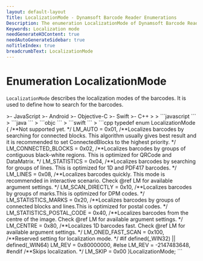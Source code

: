 ```yaml
---
layout: default-layout
Title: LocalizationMode - Dynamsoft Barcode Reader Enumerations
Description: The enumeration LocalizationMode of Dynamsoft Barcode Reader describes the localization modes of the barcodes.
Keywords: Localization mode
needGenerateH3Content: true
needAutoGenerateSidebar: true
noTitleIndex: true
breadcrumbText: LocalizationMode
---
```


# Enumeration LocalizationMode

`LocalizationMode` describes the localization modes of the barcodes. It is used to define how to search for the barcodes.

<div class="sample-code-prefix template2"></div>
   >- JavaScript
   >- Android
   >- Objective-C
   >- Swift
   >- C++
   >
>
```javascript
```
>
```java
```
>
```objc
```
>
```swift
```
>
```cpp
typedef enum LocalizationMode
{
   /**Not supported yet. */
   LM_AUTO = 0x01,
   /**Localizes barcodes by searching for connected blocks. This algorithm usually gives best result and it is recommended to set ConnectedBlocks to the highest priority. */
   LM_CONNECTED_BLOCKS = 0x02,
   /**Localizes barcodes by groups of contiguous black-white regions. This is optimized for QRCode and DataMatrix. */
   LM_STATISTICS = 0x04,
   /**Localizes barcodes by searching for groups of lines. This is optimized for 1D and PDF417 barcodes. */
   LM_LINES = 0x08,
   /**Localizes barcodes quickly. This mode is recommended in interactive scenario. Check @ref LM for available argument settings. */
   LM_SCAN_DIRECTLY = 0x10,
   /**Localizes barcodes by groups of marks.This is optimized for DPM codes. */
   LM_STATISTICS_MARKS = 0x20,
   /**Localizes barcodes by groups of connected blocks and lines.This is optimized for postal codes. */
   LM_STATISTICS_POSTAL_CODE = 0x40,
   /**Localizes barcodes from the centre of the image. Check @ref LM for available argument settings. */
   LM_CENTRE = 0x80,
   /**Localizes 1D barcodes fast. Check @ref LM for available argument settings. */
   LM_ONED_FAST_SCAN = 0x100,
   /**Reserved setting for localization mode. */
#if defined(_WIN32) || defined(_WIN64)
   LM_REV = 0x80000000,
#else
   LM_REV = -2147483648,
#endif
   /**Skips localization. */
   LM_SKIP = 0x00
}LocalizationMode;
```
